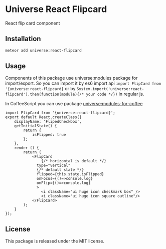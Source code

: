 # Universe React Flipcard

React flip card component

## Installation

```sh
meteor add universe:react-flipcard
```
## Usage
Components of this package use universe:modules package for import/export.
So you can import it by es6 import api `import FlipCard from '{universe:react-flipcard}`
or by `System.import('universe:react-flipcard').then(function(module){/* your code */})` in regular js.

In CoffeeScript you can use package [universe:modules-for-coffee](https://atmospherejs.com/universe/modules-for-coffee)
      
```
import FlipCard from '{universe:react-flipcard}';
export default React.createClass({
    displayName: 'FlipedCheckbox',
    getInitialState() {
        return {
            isFlipped: true
        };
    },
    render () {
        return (
            <FlipCard 
                {/* horizontal is default */}
              type="vertical" 
              {/* default state */}
              flipped={this.state.isFlipped}
              onFocus={()=>console.log} 
              onFlip={()=>console.log}
              >
                <i className="ui huge icon checkmark box" />
                <i className="ui huge icon square outline"/>
            </FlipCard>
        );
    }
});
```

## License

This package is released under the MIT license.
